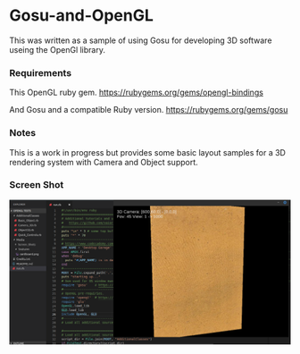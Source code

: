 # Gosu-and-OpenGL


This was written as a sample of using Gosu for developing 3D software useing the OpenGl library.


### Requirements
This OpenGL ruby gem.
https://rubygems.org/gems/opengl-bindings

And Gosu and a compatible Ruby version.
https://rubygems.org/gems/gosu


### Notes

This is a work in progress but provides some basic layout samples for a 3D rendering system with Camera and Object support.

### Screen Shot

![alt text](https://raw.githubusercontent.com/wigggles/Gosu-and-OpenGL/master/Media/Screen_Shots/Screen_Shot.png "")
